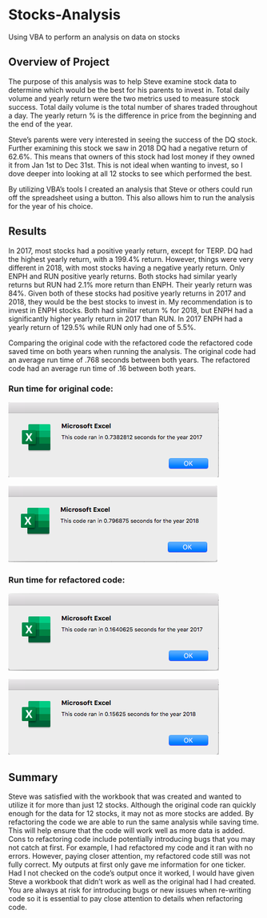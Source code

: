 # Stocks-Analysis
Using VBA to perform an analysis on data on stocks 

## Overview of Project 
The purpose of this analysis was to help Steve examine stock data to determine which would be the best for his parents to invest in. Total daily volume and yearly return were the two metrics used to measure stock success. Total daily volume is the total number of shares traded throughout a day. The yearly return % is the difference in price from the beginning and the end of the year. 
	
Steve’s parents were very interested in seeing the success of the DQ stock. Further examining this stock we saw in 2018 DQ had a negative return of 62.6%. This means that owners of this stock had lost money if they owned it from Jan 1st to Dec 31st. This is not ideal when wanting to invest, so I dove deeper into looking at all 12 stocks to see which performed the best. 
	
By utilizing VBA’s tools I created an analysis that Steve or others could run off the spreadsheet using a button. This also allows him to run the analysis for the year of his choice. 

## Results 
In 2017, most stocks had a positive yearly return, except for TERP. DQ had the highest yearly return, with a 199.4% return. However, things were very different in 2018, with most stocks having a negative yearly return. Only ENPH and RUN positive yearly returns. Both stocks had similar yearly returns but RUN had 2.1% more return than ENPH. Their yearly return was 84%. Given both of these stocks had positive yearly returns in 2017 and 2018, they would be the best stocks to invest in. My recommendation is to invest in ENPH stocks. Both had similar return % for 2018, but ENPH had a significantly higher yearly return in 2017 than RUN. In 2017 ENPH had a yearly return of 129.5% while RUN only had one of 5.5%. 

Comparing the original code with the refactored code the refactored code saved time on both years when running the analysis. The original code had an average run time of .768 seconds between both years. The refactored code had an average run time of .16 between both years. 

### Run time for original code:

![VBA_Challenge_original_code_2017](Resources/VBA_Challenge_original_code_2017.png)

![VBA_Challenge_original_code_2018](Resources/VBA_Challenge_original_code_2018.png)


### Run time for refactored code:

![VBA_Challenge_2017](Resources/VBA_Challenge_2017.png)

![VBA_Challenge_2018](Resources/VBA_Challenge_2018.png)

## Summary

Steve was satisfied with the workbook that was created and wanted to utilize it for more than just 12 stocks. Although the original code ran quickly enough for the data for 12 stocks, it may not as more stocks are added. By refactoring the code we are able to run the same analysis while saving time. This will help ensure that the code will work well as more data is added. Cons to refactoring code include potentially introducing bugs that you may not catch at first. For example, I had refactored my code and it ran with no errors. However, paying closer attention, my refactored code still was not fully correct. My outputs at first only gave me information for one ticker. Had I not checked on the code’s output once it worked, I would have given Steve a workbook that didn’t work as well as the original had I had created. You are always at risk for introducing bugs or new issues when re-writing code so it is essential to pay close attention to details when refactoring code. 



